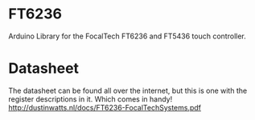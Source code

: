 # FT6236
Arduino Library for the FocalTech FT6236 and FT5436 touch controller.

# Datasheet

The datasheet can be found all over the internet, but this is one with the register descriptions in it. Which comes in handy!
http://dustinwatts.nl/docs/FT6236-FocalTechSystems.pdf
